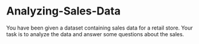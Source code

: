 # Analyzing-Sales-Data
You have been given a dataset containing sales data for a retail store. Your task is to analyze the data and answer some questions about the sales.
